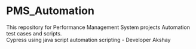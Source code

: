 # PMS_Automation
This repository for Performance Management System projects Automation test cases and scripts. <br>
Cypress using java script automation scripting - Developer Akshay
